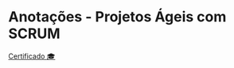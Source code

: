 # Anotações - Projetos Ágeis com SCRUM


[Certificado :mortar_board:](https://hermes.digitalinnovation.one/certificates/A640709A.pdf)
